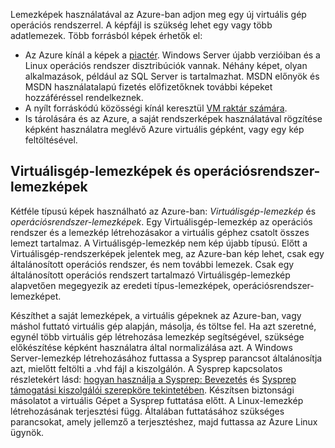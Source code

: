 

Lemezképek használatával az Azure-ban adjon meg egy új virtuális gép operációs rendszerrel. A képfájl is szükség lehet egy vagy több adatlemezek. Több forrásból képek érhetők el:

* Az Azure kínál a képek a [piactér](https://azure.microsoft.com/gallery/virtual-machines/). Windows Server újabb verzióiban és a Linux operációs rendszer disztribúciók vannak. Néhány képet, olyan alkalmazások, például az SQL Server is tartalmazhat. MSDN előnyök és MSDN használatalapú fizetés előfizetőknek további képeket hozzáféréssel rendelkeznek.
* A nyílt forráskódú közösségi kínál keresztül [VM raktár számára](http://vmdepot.msopentech.com/List/Index).
* Is tárolására és az Azure, a saját rendszerképek használatával rögzítése képként használatra meglévő Azure virtuális gépként, vagy egy kép feltöltésével.

## <a name="about-vm-images-and-os-images"></a>Virtuálisgép-lemezképek és operációsrendszer-lemezképek
Kétféle típusú képek használható az Azure-ban: *Virtuálisgép-lemezkép* és *operációsrendszer-lemezképek*. Egy Virtuálisgép-lemezkép az operációs rendszer és a lemezkép létrehozásakor a virtuális géphez csatolt összes lemezt tartalmaz. A Virtuálisgép-lemezkép nem kép újabb típusú. Előtt a Virtuálisgép-rendszerképek jelentek meg, az Azure-ban kép lehet, csak egy általánosított operációs rendszer, és nem további lemezek. Csak egy általánosított operációs rendszert tartalmazó Virtuálisgép-lemezkép alapvetően megegyezik az eredeti típus-lemezképek, operációsrendszer-lemezképet.

Készíthet a saját lemezképek, a virtuális gépeknek az Azure-ban, vagy máshol futtató virtuális gép alapján, másolja, és töltse fel. Ha azt szeretné, egynél több virtuális gép létrehozása lemezkép segítségével, szüksége előkészítése képként használatra által normalizálása azt. A Windows Server-lemezkép létrehozásához futtassa a Sysprep parancsot általánosítja azt, mielőtt feltölti a .vhd fájl a kiszolgálón. A Sysprep kapcsolatos részletekért lásd: [hogyan használja a Sysprep: Bevezetés](http://go.microsoft.com/fwlink/p/?LinkId=392030) és [Sysprep támogatási kiszolgálói szerepköre tekintetében](https://msdn.microsoft.com/windows/hardware/commercialize/manufacture/desktop/sysprep-support-for-server-roles). Készítsen biztonsági másolatot a virtuális Gépet a Sysprep futtatása előtt. A Linux-lemezkép létrehozásának terjesztési függ. Általában futtatásához szükséges parancsokat, amely jellemző a terjesztéshez, majd futtassa az Azure Linux ügynök.
